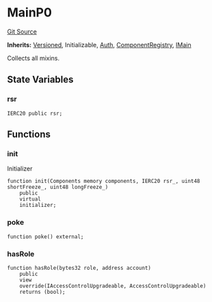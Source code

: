 # MainP0
[Git Source](https://github.com/larrythecucumber321/protocol/blob/0e60393685a4ae7994ac986273cdfa4cf9c069ed/contracts/p0/Main.sol)

**Inherits:**
[Versioned](/tools/docgen/src/contracts/mixins/Versioned.sol/abstract.Versioned.md), Initializable, [Auth](/tools/docgen/src/contracts/mixins/Auth.sol/abstract.Auth.md), [ComponentRegistry](/tools/docgen/src/contracts/mixins/ComponentRegistry.sol/abstract.ComponentRegistry.md), [IMain](/tools/docgen/src/contracts/interfaces/IMain.sol/interface.IMain.md)

Collects all mixins.


## State Variables
### rsr

```solidity
IERC20 public rsr;
```


## Functions
### init

Initializer


```solidity
function init(Components memory components, IERC20 rsr_, uint48 shortFreeze_, uint48 longFreeze_)
    public
    virtual
    initializer;
```

### poke


```solidity
function poke() external;
```

### hasRole


```solidity
function hasRole(bytes32 role, address account)
    public
    view
    override(IAccessControlUpgradeable, AccessControlUpgradeable)
    returns (bool);
```


